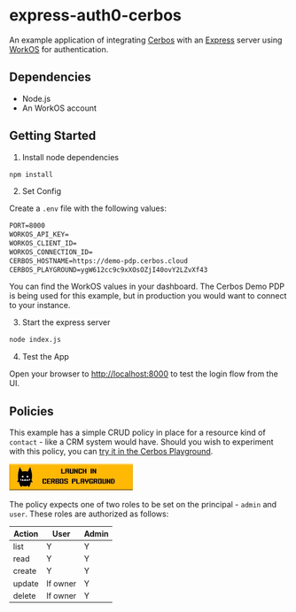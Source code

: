 # express-auth0-cerbos

An example application of integrating [Cerbos](https://cerbos.dev) with an [Express](https://expressjs.com/) server using [WorkOS](https://workos.com/) for authentication.

## Dependencies

- Node.js
- An WorkOS account

## Getting Started


1. Install node dependencies

```bash
npm install
```

2. Set Config

Create a `.env` file with the following values:

```
PORT=8000
WORKOS_API_KEY=
WORKOS_CLIENT_ID=
WORKOS_CONNECTION_ID=
CERBOS_HOSTNAME=https://demo-pdp.cerbos.cloud
CERBOS_PLAYGROUND=ygW612cc9c9xXOsOZjI40ovY2LZvXf43
```
You can find the WorkOS values in your dashboard. The Cerbos Demo PDP is being used for this example, but in production you would want to connect to your instance.

3. Start the express server

```bash
node index.js
```

4. Test the App

Open your browser to [http://localhost:8000](http://localhost:8000) to test the login flow from the UI.

## Policies

This example has a simple CRUD policy in place for a resource kind of `contact` - like a CRM system would have. Should you wish to experiment with this policy, you can <a href="https://play.cerbos.dev/p/ygW612cc9c9xXOsOZjI40ovY2LZvXf43" target="_blank">try it in the Cerbos Playground</a>.

<a href="https://play.cerbos.dev/p/ygW612cc9c9xXOsOZjI40ovY2LZvXf43" target="_blank"><img src="docs/launch.jpg" height="48" /></a>

The policy expects one of two roles to be set on the principal - `admin` and `user`. These roles are authorized as follows:

| Action | User     | Admin |
| ------ | -------- | ----- |
| list   | Y        | Y     |
| read   | Y        | Y     |
| create | Y        | Y     |
| update | If owner | Y     |
| delete | If owner | Y     |
